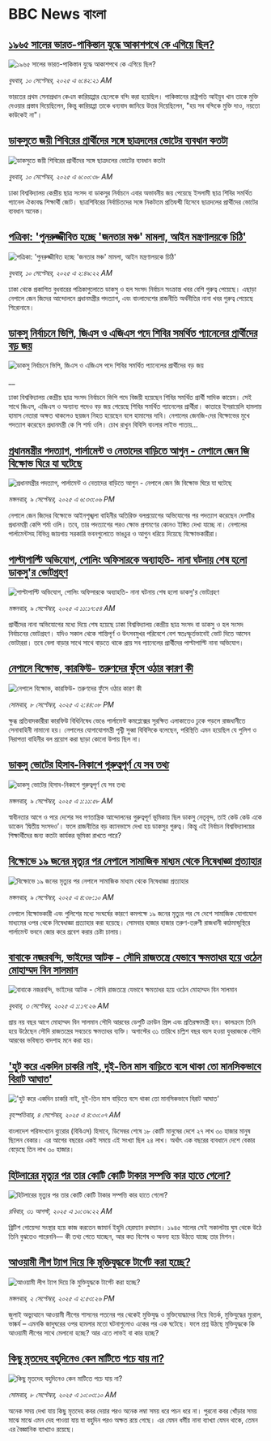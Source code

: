 # BBC News বাংলা## [১৯৬৫ সালের ভারত-পাকিস্তান যুদ্ধে আকাশপথে কে এগিয়ে ছিল?](https://www.bbc.com/bengali/articles/cx2xlw2z4vdo?at_medium=RSS&at_campaign=rss?at_campaign=githubrss)![১৯৬৫ সালের ভারত-পাকিস্তান যুদ্ধে আকাশপথে কে এগিয়ে ছিল?](https://ichef.bbci.co.uk/ace/ws/240/cpsprodpb/530f/live/58ccc740-8c90-11f0-b391-6936825093bd.jpg)_বুধবার, ১০ সেপ্টেম্বর, ২০২৫ এ ৬:৪২:২১ AM_ভারতের প্রথম সেনাপ্রধান কেএম কারিয়াপ্পার ছেলেকে বন্দি করা হয়েছিল। পাকিস্তানের রাষ্ট্রপতি আইয়ুব খান তাকে মুক্তি দেওয়ার প্রস্তাব দিয়েছিলেন, কিন্তু কারিয়াপ্পা তাকে ধন্যবাদ জানিয়ে উত্তর দিয়েছিলেন, "হয় সব বন্দিকে মুক্তি দাও, নয়তো কাউকেই না"।## [ডাকসুতে জয়ী শিবিরের প্রার্থীদের সঙ্গে ছাত্রদলের ভোটের ব্যবধান কতটা](https://www.bbc.com/bengali/articles/czdj4e2dn3lo?at_medium=RSS&at_campaign=rss?at_campaign=githubrss)![ডাকসুতে জয়ী শিবিরের প্রার্থীদের সঙ্গে ছাত্রদলের ভোটের ব্যবধান কতটা](https://ichef.bbci.co.uk/ace/ws/240/cpsprodpb/8823/live/ac3a6290-8e0a-11f0-9cf6-cbf3e73ce2b9.jpg)_বুধবার, ১০ সেপ্টেম্বর, ২০২৫ এ ৬:০০:৩৮ AM_ঢাকা বিশ্ববিদ্যালয় কেন্দ্রীয় ছাত্র সংসদ বা ডাকসুর নির্বাচনে এবার  অভাবনীয় জয় পেয়েছে  ইসলামী ছাত্র শিবির সমর্থিত প্যানেল ঐক্যবদ্ধ শিক্ষার্থী জোট। ছাত্রশিবিরের নির্বাচিতদের সঙ্গে নিকটতম প্রতিদ্বন্দ্বী হিসেবে ছাত্রদলের প্রার্থীদের ভোটের ব্যবধান অনেক।## [পত্রিকা: 'পুনরুজ্জীবিত হচ্ছে 'জনতার মঞ্চ' মামলা, আইন মন্ত্রণালয়কে চিঠি'](https://www.bbc.com/bengali/articles/c749521d094o?at_medium=RSS&at_campaign=rss?at_campaign=githubrss)![পত্রিকা: 'পুনরুজ্জীবিত হচ্ছে 'জনতার মঞ্চ' মামলা, আইন মন্ত্রণালয়কে চিঠি'](https://ichef.bbci.co.uk/ace/ws/240/cpsprodpb/244a/live/ed2eb740-8dee-11f0-b804-a3d79a3a0375.jpg)_বুধবার, ১০ সেপ্টেম্বর, ২০২৫ এ ২:৪৯:২২ AM_ঢাকা থেকে প্রকাশিত বুধবারের পত্রিকাগুলোতে ডাকসু ও হল সংসদ নির্বাচন সংক্রান্ত খবর বেশি গুরুত্ব পেয়েছে। এছাড়া নেপালে জেন জিদের আন্দোলনে প্রধানমন্ত্রীর পদত্যাগ, এবং বাংলাদেশের রাজনীতি অর্থনীতির নানা খবর গুরুত্ব পেয়েছে শিরোনামে।## [ডাকসু নির্বাচনে ভিপি, জিএস ও এজিএস পদে শিবির সমর্থিত প্যানেলের প্রার্থীদের বড় জয় ](https://www.bbc.co.uk/bengali/live/c87y8jn3vr8t?at_medium=RSS&at_campaign=rss?at_campaign=githubrss)![ডাকসু নির্বাচনে ভিপি, জিএস ও এজিএস পদে শিবির সমর্থিত প্যানেলের প্রার্থীদের বড় জয় ](https://ichef.bbci.co.uk/ace/standard/240/cpsprodpb/442e/live/cc0e4c20-8ded-11f0-b391-6936825093bd.jpg)__ঢাকা বিশ্ববিদ্যালয় কেন্দ্রীয় ছাত্র সংসদ নির্বাচনে ভিপি পদে বিজয়ী হয়েছেন শিবির সমর্থিত প্রার্থী সাদিক কায়েম। সেই সাথে জিএস, এজিএস ও অন্যান্য পদেও বড় জয় পেয়েছে শিবির সমর্থিত প্যানেলের প্রার্থীরা। কাতারে ইসরায়েলি হামলায় হামাস নেতারা অক্ষত থাকলেও ছয়জন নিহত হয়েছেন বলে হামাসের দাবি। নেপালের জেনজি-দের বিক্ষোভের মুখে পদত্যাগ করেছেন প্রধানমন্ত্রী কে পি শর্মা ওলি। চোখ রাখুন বিবিসি বাংলার লাইভ পাতায়...## [প্রধানমন্ত্রীর পদত্যাগ, পার্লামেন্ট ও নেতাদের বাড়িতে আগুন - নেপালে জেন জি বিক্ষোভ ঘিরে যা ঘটেছে](https://www.bbc.com/bengali/articles/cvg47rlmj24o?at_medium=RSS&at_campaign=rss?at_campaign=githubrss)![প্রধানমন্ত্রীর পদত্যাগ, পার্লামেন্ট ও নেতাদের বাড়িতে আগুন - নেপালে জেন জি বিক্ষোভ ঘিরে যা ঘটেছে](https://ichef.bbci.co.uk/ace/ws/240/cpsprodpb/3b08/live/d9783000-8da8-11f0-9cf6-cbf3e73ce2b9.jpg)_মঙ্গলবার, ৯ সেপ্টেম্বর, ২০২৫ এ ৬:৩৩:০৬ PM_নেপালে জেন জিদের বিক্ষোভে আইনশৃঙ্খলা বাহিনীর অতিরিক্ত বলপ্রয়োগের অভিযোগের পর পদত্যাগ করেছেন দেশটির প্রধানমন্ত্রী কেপি শর্মা ওলি। তবে, তার পদত্যাগের পরও ক্ষোভ প্রশমণের কোনও ইঙ্গিত দেখা যাচ্ছে না। নেপালের পার্লামেন্টসহ বিভিন্ন জায়গায় সরকারি ভবনগুলোতে ভাঙচুর ও আগুন ধরিয়ে দিয়েছে বিক্ষোভকারীরা।## [পাল্টাপাল্টি অভিযোগ, পোলিং অফিসারকে অব্যাহতি- নানা ঘটনায় শেষ হলো ডাকসু'র ভোটগ্রহণ](https://www.bbc.com/bengali/articles/cp8jn4zlvypo?at_medium=RSS&at_campaign=rss?at_campaign=githubrss)![পাল্টাপাল্টি অভিযোগ, পোলিং অফিসারকে অব্যাহতি- নানা ঘটনায় শেষ হলো ডাকসু'র ভোটগ্রহণ](https://ichef.bbci.co.uk/ace/ws/240/cpsprodpb/e585/live/7cc7a080-8d6b-11f0-84c8-99de564f0440.jpg)_মঙ্গলবার, ৯ সেপ্টেম্বর, ২০২৫ এ ১১:১৭:৫৪ AM_প্রার্থীদের নানা অভিযোগের মধ্যে দিয়ে শেষ হয়েছে ঢাকা বিশ্ববিদ্যালয় কেন্দ্রীয় ছাত্র সংসদ বা ডাকসু ও হল সংসদ নির্বাচনের ভোটগ্রহণ। যদিও সকাল থেকে শান্তিপূর্ণ ও উৎসবমুখর পরিবেশে বেশ স্বতঃস্ফূর্তভাবেই ভোট দিতে আসেন ভোটাররা। তবে বেলা বাড়ার সাথে সাথে বাড়তে থাকে প্রায় সব প্যানেলের প্রার্থীদের পাল্টাপাল্টি নানা অভিযোগ।## [নেপালে বিক্ষোভ, কারফিউ- তরুণদের ফুঁসে ওঠার কারণ কী](https://www.bbc.com/bengali/articles/c4gkpz1xpyro?at_medium=RSS&at_campaign=rss?at_campaign=githubrss)![নেপালে বিক্ষোভ, কারফিউ- তরুণদের ফুঁসে ওঠার কারণ কী](https://ichef.bbci.co.uk/ace/ws/240/cpsprodpb/0326/live/c297bd70-8cbc-11f0-b391-6936825093bd.jpg)_সোমবার, ৮ সেপ্টেম্বর, ২০২৫ এ ২:৪৪:০৮ PM_ক্ষুব্ধ প্রতিবাদকারীরা কারফিউ বিধিনিষেধ ভেঙে পার্লামেন্ট কমপ্লেক্সের সুরক্ষিত এলাকাতেও ঢুকে পড়লে রাজধানীতে সেনাবাহিনী নামানো হয়। নেপালের যোগাযোগমন্ত্রী পৃথ্বী সুব্বা বিবিসিকে বলেছেন, পরিস্থিতি এমন হয়েছিল যে পুলিশ ও নিরাপত্তা বাহিনীর বল প্রয়োগ করা ছাড়া কোনো উপায় ছিল না।## [ডাকসু ভোটের হিসাব-নিকাশে গুরুত্বপূর্ণ যে সব তথ্য](https://www.bbc.com/bengali/articles/c0r0nwlgpj7o?at_medium=RSS&at_campaign=rss?at_campaign=githubrss)![ডাকসু ভোটের হিসাব-নিকাশে গুরুত্বপূর্ণ যে সব তথ্য](https://ichef.bbci.co.uk/ace/ws/240/cpsprodpb/9fcf/live/5b5107b0-8cbd-11f0-9cf6-cbf3e73ce2b9.jpg)_মঙ্গলবার, ৯ সেপ্টেম্বর, ২০২৫ এ ১:১১:৫৮ AM_স্বাধীনতার আগে ও পরে দেশের সব গণতান্ত্রিক আন্দোলনের গুরুত্বপূর্ণ ভূমিকায় ছিল ডাকসু নেতৃবৃন্দ, তাই কেউ কেউ একে ডাকেন ‘দ্বিতীয় সংসদও’। ফলে রাজনীতির বড় ক্যানভাসে দেখা হয় ডাকসুর গুরুত্ব। কিন্তু এই নির্বাচন বিশ্ববিদ্যালয়ের শিক্ষার্থীদের জন্য কতটা কার্যকর ভূমিকা রাখতে পারে?## [বিক্ষোভে ১৯ জনের মৃত্যুর পর নেপালে সামাজিক মাধ্যম থেকে নিষেধাজ্ঞা প্রত্যাহার](https://www.bbc.com/bengali/articles/czx05wg0kego?at_medium=RSS&at_campaign=rss?at_campaign=githubrss)![বিক্ষোভে ১৯ জনের মৃত্যুর পর নেপালে সামাজিক মাধ্যম থেকে নিষেধাজ্ঞা প্রত্যাহার](https://ichef.bbci.co.uk/ace/ws/240/cpsprodpb/2698/live/576f0130-8d2e-11f0-b391-6936825093bd.jpg)_মঙ্গলবার, ৯ সেপ্টেম্বর, ২০২৫ এ ৪:৩৮:১০ AM_নেপালে বিক্ষোভকারী এবং পুলিশের মধ্যে সংঘর্ষের কারণে কমপক্ষে ১৯ জনের মৃত্যুর পর সে দেশে সামাজিক যোগাযোগ মাধ্যমের ওপর থেকে নিষেধাজ্ঞা প্রত্যাহার করা হয়েছে।
সোমবার হাজার হাজার তরুণ-তরুণী রাজধানী কাঠমান্ডুস্থিরে পার্লামেন্ট ভবনে জোর করে প্রবেশ করার চেষ্টা চালায়।## [বাবাকে নজরবন্দি, ভাইদের আটক - সৌদি রাজতন্ত্রে যেভাবে ক্ষমতাধর হয়ে ওঠেন মোহাম্মদ বিন সালমান](https://www.bbc.com/bengali/articles/c1mpmx9dvrgo?at_medium=RSS&at_campaign=rss?at_campaign=githubrss)![বাবাকে নজরবন্দি, ভাইদের আটক - সৌদি রাজতন্ত্রে যেভাবে ক্ষমতাধর হয়ে ওঠেন মোহাম্মদ বিন সালমান](https://ichef.bbci.co.uk/ace/ws/240/cpsprodpb/8900/live/9e7b92f0-87e3-11f0-84c8-99de564f0440.jpg)_বুধবার, ৩ সেপ্টেম্বর, ২০২৫ এ ১:১৭:২৬ AM_প্রায় নয় বছর আগে মোহাম্মদ বিন সালমান সৌদি আরবের ডেপুটি ক্রাউন প্রিন্স এবং প্রতিরক্ষামন্ত্রী হন। কালক্রমে তিনি হয়ে উঠেছেন সৌদি রাজতন্ত্রের সবচেয়ে ক্ষমতাধর ব্যক্তি। অগাস্টের ৩১ তারিখে চল্লিশ বছর বয়স হওয়া যুবরাজকে সৌদি আরবের ভবিষ্যত বাদশাহ মনে করা হয়।## ['হুট করে একদিন চাকরি নাই, দুই-তিন মাস বাড়িতে বসে থাকা তো মানসিকভাবে বিরাট আঘাত'](https://www.bbc.com/bengali/articles/c3r4r51n9lno?at_medium=RSS&at_campaign=rss?at_campaign=githubrss)!['হুট করে একদিন চাকরি নাই, দুই-তিন মাস বাড়িতে বসে থাকা তো মানসিকভাবে বিরাট আঘাত'](https://ichef.bbci.co.uk/ace/ws/240/cpsprodpb/efcd/live/a375e6f0-88d5-11f0-93e2-8d258a752747.jpg)_বৃহস্পতিবার, ৪ সেপ্টেম্বর, ২০২৫ এ ৪:৩০:০৭ AM_বাংলাদেশ পরিসংখ্যান ব্যুরোর (বিবিএস) হিসাবে, ডিসেম্বর শেষে ১৮ কোটি মানুষের দেশে ২৭ লাখ ৩০ হাজার মানুষ ছিলেন বেকার। এর আগের বছরের একই সময়ে এই সংখ্যা ছিল ২৪ লাখ। অর্থাৎ এক বছরের ব্যবধানে দেশে বেকার বেড়েছে তিন লাখ ৩০ হাজার।## [হিটলারের মৃত্যুর পর তার কোটি কোটি টাকার সম্পত্তি কার হাতে গেলো?](https://www.bbc.com/bengali/articles/c15lj45vwlwo?at_medium=RSS&at_campaign=rss?at_campaign=githubrss)![হিটলারের মৃত্যুর পর তার কোটি কোটি টাকার সম্পত্তি কার হাতে গেলো?](https://ichef.bbci.co.uk/ace/ws/240/cpsprodpb/af67/live/b78d09b0-84c6-11f0-84c8-99de564f0440.jpg)_রবিবার, ৩১ আগস্ট, ২০২৫ এ ১০:৩৯:২২ AM_ব্রিটিশ গোয়েন্দা সংস্থার হয়ে কাজ করতেন জামার্ন ইহুদি হেরম্যান রথম্যান। ১৯৪৫ সালের সেই সকালটায় ঘুম থেকে উঠে তিনি বুঝতেও পারেননি–– কী তথ্য পেতে যাচ্ছেন, আর কত বিশেষ ও অনন্য হয়ে উঠতে যাচ্ছে তার মিশন।## [আওয়ামী লীগ ট্যাগ দিয়ে কি মুক্তিযুদ্ধকে টার্গেট করা হচ্ছে?](https://www.bbc.com/bengali/articles/clyrynp1z9zo?at_medium=RSS&at_campaign=rss?at_campaign=githubrss)![আওয়ামী লীগ ট্যাগ দিয়ে কি মুক্তিযুদ্ধকে টার্গেট করা হচ্ছে?](https://ichef.bbci.co.uk/ace/ws/240/cpsprodpb/bf47/live/b00ba010-87ce-11f0-9cf6-cbf3e73ce2b9.jpg)_মঙ্গলবার, ২ সেপ্টেম্বর, ২০২৫ এ ২:৫৩:২৬ PM_জুলাই অভ্যুত্থানে আওয়ামী লীগের শাসনের পতনের পর থেকেই মুক্তিযুদ্ধ ও মুক্তিযোদ্ধাদের নিয়ে বিতর্ক, মুক্তিযুদ্ধের ম্যুরাল, ভাষ্কর্য – এমনকি জাদুঘরের ওপর হামলার মতো ঘটনাগুলোও একের পর এক ঘটেছে। ফলে প্রশ্ন উঠছে মুক্তিযুদ্ধকে কি আওয়ামী লীগের সাথে মেলানো হচ্ছে? আর এতে লাভই বা কার হচ্ছে?## [কিছু মৃতদেহ বহুদিনেও কেন মাটিতে পচে যায় না?](https://www.bbc.com/bengali/articles/cvgn43vdjd8o?at_medium=RSS&at_campaign=rss?at_campaign=githubrss)![কিছু মৃতদেহ বহুদিনেও কেন মাটিতে পচে যায় না?](https://ichef.bbci.co.uk/ace/ws/240/cpsprodpb/4fed/live/43205840-8c9e-11f0-b6c9-fd3740fd2112.jpg)_সোমবার, ৮ সেপ্টেম্বর, ২০২৫ এ ১০:০৩:১০ AM_অনেক সময় দেখা যায় কিছু মৃতদেহ কবর দেয়ার পরও অনেক লম্বা সময় ধরে পচন ধরে না। পুরনো কবর খোঁড়ার সময় মাঝে মাঝে এমন দেহ পাওয়া যায় যা বহুদিন পরও অক্ষত রয়ে গেছে। এর যেমন ধর্মীয় নানা ব্যাখ্যা যেমন থাকে, তেমন এর বৈজ্ঞানিক ব্যাখ্যাও রয়েছে।